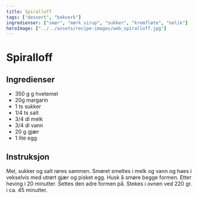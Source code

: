 ```yaml
---
title: Spiralloff
tags: ["dessert", "bakverk"]
ingredienser: ["smør", "mørk sirup", "sukker", "kremfløte", "nelik"]
heroImage: ["../../assets/recipe-images/web_spiralloff.jpg"]
---
```


# Spiralloff

## Ingredienser

- 350 g g hvetemel
- 20g margarin
- 1 ts sukker
- 1/4 ts salt
- 3/4 dl melk
- 3/4 dl vann
- 20 g gjær
- 1 lite egg

## Instruksjon

Mel, sukker og salt røres sammen. Smøret smeltes i melk og vann og haes i vekselvis med utrørt gjær og pisket egg. Husk å smøre begge formen. Etter heving i 20 minutter. Settes den adre formen på. Stekes i ovnen ved 220 gr. i ca. 45 minutter.

